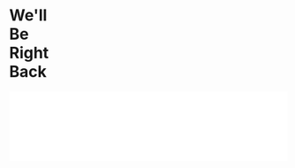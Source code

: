 <h1>
We'll<br>
Be<br>
Right<br>
Back 
</h1>

![tagline](https://raw.githubusercontent.com/louisgv/louisgv/gh-pages/tagline.svg)
